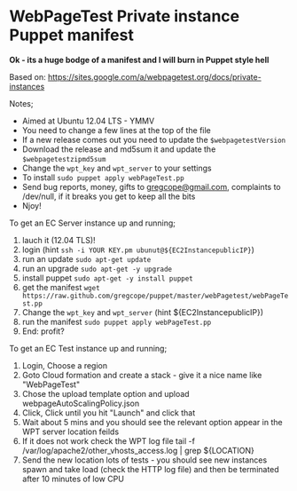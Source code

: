 # WebPageTest Private instance Puppet manifest #

__Ok - its a huge bodge of a manifest and I will burn in Puppet style hell__

Based on: https://sites.google.com/a/webpagetest.org/docs/private-instances

Notes;
* Aimed at Ubuntu 12.04 LTS - YMMV
* You need to change a few lines at the top of the file
* If a new release comes out you need to update the `$webpagetestVersion`
* Download the release and md5sum it and update the `$webpagetestzipmd5sum`
* Change the `wpt_key` and `wpt_server` to your settings
* To install `sudo puppet apply webPageTest.pp`
* Send bug reports, money, gifts to <gregcope@gmail.com>, complaints to /dev/null, if it breaks you get to keep all the bits
* Njoy!

To get an EC Server instance up and running;
1. lauch it (12.04 TLS)!
2. login (hint `ssh -i YOUR KEY.pm ubunut@${EC2InstancepublicIP}`)
3. run an update `sudo apt-get update`
4. run an upgrade `sudo apt-get -y upgrade`
5. install puppet  `sudo apt-get -y install puppet`
6. get the manifest `wget https://raw.github.com/gregcope/puppet/master/webPagetest/webPageTest.pp`
7. Change the `wpt_key` and `wpt_server` (hint ${EC2InstancepublicIP})
8. run the manifest `sudo puppet apply webPageTest.pp`
9. End:  profit?

To get an EC Test instance up and running;
1. Login, Choose a region
2. Goto Cloud formation and create a stack - give it a nice name like "WebPageTest"
3. Chose the upload template option and upload webpageAutoScalingPolicy.json
4. Click, Click until you hit "Launch" and click that
5. Wait about 5 mins and you should see the relevant option appear in the WPT server location feilds
6. If it does not work check the WPT log file tail -f /var/log/apache2/other_vhosts_access.log | grep ${LOCATION}
7. Send the new location lots of tests - you should see new instances spawn and take load (check the HTTP log file) and then be terminated after 10 minutes of low CPU
